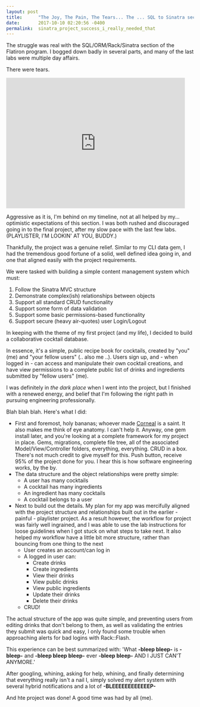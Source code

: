 ```yaml
---
layout: post
title:      "The Joy, The Pain, The Tears... The ... SQL to Sinatra section"
date:       2017-10-10 02:20:56 -0400
permalink:  sinatra_project_success_i_really_needed_that
---
```



The struggle was real with the SQL/ORM/Rack/Sinatra section of the Flatiron program. 
I bogged down badly in several parts, and many of the last labs were multiple day affairs. 

There were tears.

<iframe src="https://giphy.com/embed/8w68TkeqzDnLa" width="480" height="350" frameBorder="0" class="giphy-embed" allowFullScreen></iframe><p><a href="https://giphy.com/gifs/sad-crying-sailor-moon-8w68TkeqzDnLa"></a></p>

Aggressive as it is, I'm behind on my timeline, not at all helped by my... optimistic expectations of this section. I was both rushed and discouraged going in to the final project, after my slow pace with the last few labs. (PLAYLISTER, I'M LOOKIN' AT YOU, BUDDY.)

Thankfully, the project was a genuine relief. Similar to my CLI data gem, I had the tremendous good fortune of a solid, well defined idea going in, and one that aligned easily with the project requirements.

We were tasked with building a simple content management system which must:
  1. Follow the Sinatra MVC structure
  2. Demonstrate complex(ish) relationships between objects
  3. Support all standard CRUD functionality
  4. Support some form of data validation
  5. Support some basic permissions-based functionality
  6. Support secure (heavy air-quotes) user Login/Logout

In keeping with the theme of my first project (and my life), I decided to build a collaborative cocktail database.

In essence, it's a simple, public recipe book for cocktails, created by "you" (me) and "your fellow users" (.. also me ..). 
Users sign up, and - when logged in - can access and manipulate their own cocktail creations, and have view permissions to a complete public list of drinks and ingredients submitted by "fellow users" (me).

I was definitely in *the dark place* when I went into the project, but I finished with a renewed energy, and belief that I'm following the right path in pursuing engineering professionally.

Blah blah blah. Here's what I did:

* First and foremost, holy bananas; whoever made [Corneal](https://github.com/thebrianemory/corneal) is a saint. It also makes me think of eye anatomy. I can't help it. Anyway, one gem install later, and you're looking at a complete framework for my project in place. Gems, migrations, complete file tree, all of the associated Model/View/Controller folders, everything, everything. CRUD in a box. There's not much credit to give myself for this. Push button, receive 95% of the project done for you. I hear this is how software engineering works, by the by.
* The data structure and the object relationships were pretty simple:
	* A user has many cocktails
	* A cocktail has many ingredients
	* An ingredient has many cocktails
	* A cocktail belongs to a user
* Next to build out the details. My plan for my app was mercifully aligned with the project structure and relationships built out in the earlier - painful - playlister project. As a result however, the workflow for project was fairly well ingrained, and I was able to use the lab instructions for loose guidelines when I got stuck on what steps to take next. It also helped my workflow have a little bit more structure, rather than bouncing from one thing to the next
	* User creates an account/can log in
	* A logged in user can:
		* Create drinks
		* Create ingredients
		* View their drinks
		* View public drinks
		* View public ingredients
		* Update their drinks
		* Delete their drinks
	* CRUD!

The actual structure of the app was quite simple, and preventing users from editing drinks that don't belong to them, as well as validating the entries they submit was quick and easy, I only found some trouble when approaching alerts for bad logins with Rack::Flash.

This experience can be best summarized with: 'What **-bleep bleep-** is **-bleep-** and **-bleep bleep bleep-** ever **-bleep bleep-** AND I JUST CAN'T ANYMORE.'

After googling, whining, asking for help, whining, and finally determining that everything really isn't a nail I, simply solved my alert system with several hybrid notifications and a lot of **-BLEEEEEEEEEEEEP-**

And hte project was done! A good time was had by all (me).
